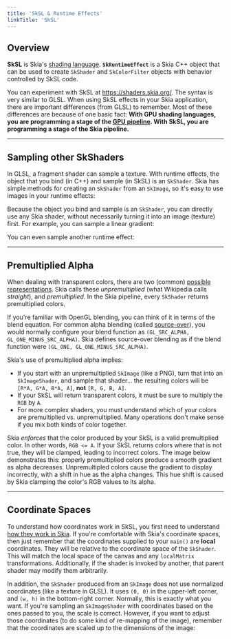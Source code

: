 ```yaml
---
title: 'SkSL & Runtime Effects'
linkTitle: 'SkSL'
---
```


## <span id="overview">Overview</span>

**SkSL** is Skia's
[shading language](https://en.wikipedia.org/wiki/Shading_language).
**`SkRuntimeEffect`** is a Skia C++ object that can be used to create `SkShader`
and `SkColorFilter` objects with behavior controlled by SkSL code.

You can experiment with SkSL at https://shaders.skia.org/. The syntax is very
similar to GLSL. When using SkSL effects in your Skia application, there are
important differences (from GLSL) to remember. Most of these differences are
because of one basic fact: **With GPU shading languages, you are programming a
stage of the
[GPU pipeline](https://www.khronos.org/opengl/wiki/Rendering_Pipeline_Overview).
With SkSL, you are programming a stage of the Skia pipeline.**

---

## <span id="children">Sampling other SkShaders</span>

In GLSL, a fragment shader can sample a texture. With runtime effects, the
object that you bind (in C++) and sample (in SkSL) is an `SkShader`. Skia has
simple methods for creating an `SkShader` from an `SkImage`, so it's easy to use
images in your runtime effects:

<fiddle-embed name='f2885d3af66e5589fab19017953ac59e'></fiddle-embed>

Because the object you bind and sample is an `SkShader`, you can directly use
any Skia shader, without necessarily turning it into an image (texture) first.
For example, you can sample a linear gradient:

<fiddle-embed name='5fa8d1ec3af346e7c16872d138598f87'></fiddle-embed>

You can even sample another runtime effect:

<fiddle-embed name='08745d5050b250c2d8a826a739ea0ee1'></fiddle-embed>

---

## <span id="premul">Premultiplied Alpha</span>

When dealing with transparent colors, there are two (common)
[possible representations](https://en.wikipedia.org/wiki/Alpha_compositing#Straight_versus_premultiplied).
Skia calls these _unpremultiplied_ (what Wikipedia calls _straight_), and
_premultiplied_. In the Skia pipeline, every `SkShader` returns premultiplied
colors.

If you're familiar with OpenGL blending, you can think of it in terms of the
blend equation. For common alpha blending (called
[source-over](https://developer.android.com/reference/android/graphics/PorterDuff.Mode#SRC_OVER)),
you would normally configure your blend function as
`(GL_SRC_ALPHA, GL_ONE_MINUS_SRC_ALPHA)`. Skia defines source-over blending as
if the blend function were `(GL_ONE, GL_ONE_MINUS_SRC_ALPHA)`.

Skia's use of premultiplied alpha implies:

- If you start with an unpremultiplied `SkImage` (like a PNG), turn that into an
  `SkImageShader`, and sample that shader... the resulting colors will be
  `[R*A, G*A, B*A, A]`, **not** `[R, G, B, A]`.
- If your SkSL will return transparent colors, it must be sure to multiply the
  `RGB` by `A`.
- For more complex shaders, you must understand which of your colors are
  premultiplied vs. unpremultiplied. Many operations don't make sense if you mix
  both kinds of color together.

Skia _enforces_ that the color produced by your SkSL is a valid premultiplied
color. In other words, `RGB <= A`. If your SkSL returns colors where that is not
true, they will be clamped, leading to incorrect colors. The image below
demonstrates this: properly premultiplied colors produce a smooth gradient as
alpha decreases. Unpremultipled colors cause the gradient to display
incorrectly, with a shift in hue as the alpha changes. This hue shift is caused
by Skia clamping the color's RGB values to its alpha.

<fiddle-embed name='ceeb91dcae2274c5c0e8f76a45af0678'></fiddle-embed>

---

## <span id="coords">Coordinate Spaces</span>

To understand how coordinates work in SkSL, you first need to understand
[how they work in Skia](/docs/user/coordinates). If you're comfortable with Skia's coordinate
spaces, then just remember that the coordinates supplied to your `main()` are **local**
coordinates. They will be relative to the coordinate space of the `SkShader`. This will match the
local space of the canvas and any `localMatrix` transformations. Additionally, if the shader is
invoked by another, that parent shader may modify them arbitrarily.

In addition, the `SkShader` produced from an `SkImage` does not use normalized coordinates (like a
texture in GLSL). It uses `(0, 0)` in the upper-left corner, and `(w, h)` in the bottom-right
corner. Normally, this is exactly what you want. If you're sampling an `SkImageShader` with
coordinates based on the ones passed to you, the scale is correct. However, if you want to adjust
those coordinates (to do some kind of re-mapping of the image), remember that the coordinates are
scaled up to the dimensions of the image:

<fiddle-embed name='7ae4fd94835aa957aa6beb15f1774b6a'></fiddle-embed>
